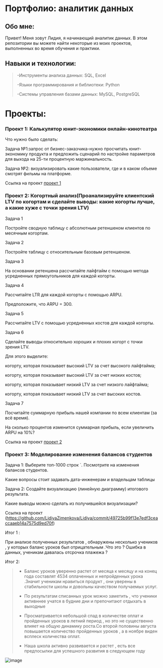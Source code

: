 # Портфолио: аналитик данных
## Обо мне:
Привет! Меня зовут Лидия, я начинающий аналитик данных. В этом репозитории вы можете найти некоторые из моих проектов, выполненных во время обучения и практики.
## Навыки и технологии:
 > -Инструменты анализа данных: SQL, Excel
 > 
 >-Языки программирования и библиотеки: Python
 > 
 >-Системы управления базами данных: MySQL, PostgreSQL
# Проекты:
### Проект 1: Калькулятор юнит-экономики онлайн-кинотеатра
 Что нужно было сделать:
 
 Задача №1:запрос от бизнес-заказчика-нужно просчитать юнит-экономику продукта и предложить сценарий по настройке параметров для выхода на 25-ти процентную маржинальность.
 
 Задача №2: визуализировать какие пользователи, где и в каком объеме смотрят фильмы на платформе.
 
 Ссылка на проект [проект 1](https://github.com/LidiyaZimenkova/Lidiya/blob/main/калькулятор%20юнит-экономики%20для%20онлайн%20кинотеатра.xlsx)
### Проект 2: Когортный  анализ(Проанализируйте клиентский LTV по когортам и сделайте выводы: какие когорты лучше, а какие хуже с точки зрения LTV)

Задача 1

Постройте сводную таблицу с абсолютным ретеншеном клиентов по месячным когортам.

Задача 2

Постройте таблицу с относительным базовым ретеншеном.

Задача 3

На основании ретеншена рассчитайте лайфтайм с помощью метода усредненных прямоугольников для каждой когорты.

Задача 4

Рассчитайте LTR для каждой когорты с помощью ARPU.

Предположите, что ARPU = 300.

Задача 5

Рассчитайте LTV с помощью усредненных костов для каждой когорты.

Задача 6

Сделайте выводы относительно хороших и плохих когорт с точки зрения LTV.

Для этого выделите:

 когорту, которая показывает высокий LTV за счет высокого лайфтайма;
 
 когорту, которая показывает высокий LTV за счет низких костов;
 
 когорту, которая показывает низкий LTV за счет низкого лайфтайма;
 
 когорту, которая показывает низкий LTV за счет высоких костов.

Задача 7

Посчитайте суммарную прибыль нашей компании по всем клиентам (за всё время).

На сколько процентов изменится суммарная прибыль, если увеличить ARPU на 10%?

Сcылка на проект [проект 2](https://github.com/LidiyaZimenkova/first-repository/blob/main/Когортный%20анализ.xlsx)

### Проект 3: Моделирование изменения балансов студентов

Задача 1: Выберите топ-1000 строк `. Посмотрите на изменения балансов студентов. 

Какие вопросы стоит задавать дата-инженерам и владельцам таблицы

Задача 2: Создайте визуализацию (линейную диаграмму) итогового результата. 

Какие выводы можно сделать из получившейся визуализации?

Ссылка на проект (https://github.com/LidiyaZimenkova/Lidiya/commit/49725b99f13e7edf3ceaccaaeb14a7575d9ed70f)

Итог 1 :

При анализе полученных результатов , обнаружены несколько учеников , у которых баланс уроков  был отрицательным .Что это ? Ошибка в данных, ученикам давалась отсрочка плажежа ?

Итог 2:

>- Баланс уроков уверенно растет от месяца к месяцу и на конец года составлят 4534 оплаченных и непройденных  урока .Значит ученикам нравиться продукт , они уверены в стабильности  школы и довольны качеством получаемых услуг.
>
>- По результатам  списанных урок  можно заметить , что ученики активннее учатся в будние дни и препочитают отдыхать  в выходные
>
>- Просматривается небольшой спад в количестве оплат и пройденных уроков в летний период , но это не существенно влияет на общую динамику  роста.Со второй половины августа повышается количество пройденных уроков , а в  ноябре виден всплеск количества оплат.
>
>- Наша школа активно развивается и растет , есть все предпосылки для успешного развития в следующем году

![image](https://github.com/LidiyaZimenkova/Lidiya/assets/145069023/095f158f-3923-4e3f-82ad-485d8d07cd44)


